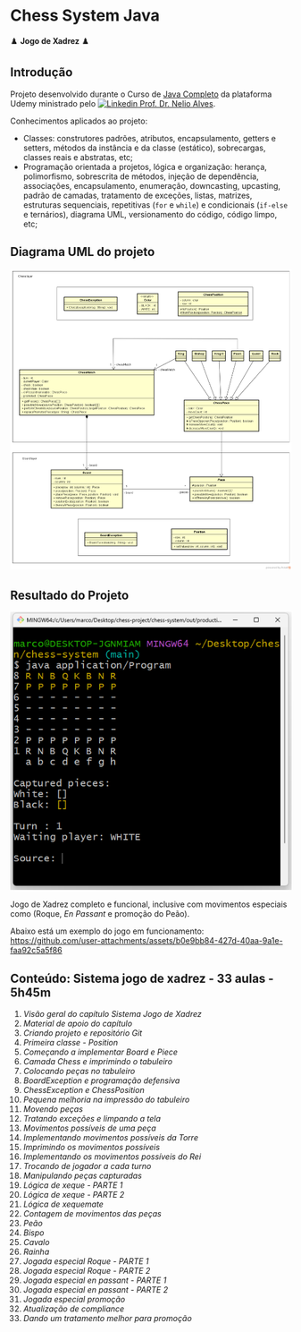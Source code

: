 # Chess System Java

:chess_pawn: __Jogo de Xadrez__ :chess_pawn:

## Introdução

Projeto desenvolvido durante o Curso de [Java Completo](https://www.udemy.com/course/java-curso-completo/) da plataforma Udemy ministrado pelo [![Linkedin](https://i.stack.imgur.com/gVE0j.png) Prof. Dr. Nelio Alves](https://br.linkedin.com/in/nelio-alves).

Conhecimentos aplicados ao projeto:

* Classes: construtores padrões, atributos, encapsulamento, getters e setters, métodos da instância e da classe (estático), sobrecargas, classes reais e abstratas, etc;
* Programação orientada a projetos, lógica e organização: herança, polimorfismo, sobrescrita de métodos, injeção de dependência, associações, encapsulamento, enumeração, downcasting, upcasting, padrão de camadas, tratamento de exceções, listas, matrizes, estruturas sequenciais, repetitivas (`for` e `while`) e condicionais (`if-else` e ternários), diagrama UML, versionamento do código, código limpo, etc;

## Diagrama UML do projeto
![alt text](https://github.com/marcoavellaneda/chess-system-java/blob/main/chess-system-design.png?raw=true)


## Resultado do Projeto

![alt text](https://github.com/marcoavellaneda/chess-system-java/blob/main/chess-match.png?raw=true)

Jogo de Xadrez completo e funcional, inclusive com movimentos especiais como (Roque, _En Passant_ e promoção do Peão).

Abaixo está um exemplo do jogo em funcionamento:
https://github.com/user-attachments/assets/b0e9bb84-427d-40aa-9a1e-faa92c5a5f86



## Conteúdo: Sistema jogo de xadrez - 33 aulas - 5h45m

  1. _Visão geral do capítulo Sistema Jogo de Xadrez_  
  2. _Material de apoio do capítulo_
  3. _Criando projeto e repositório Git_
  4. _Primeira classe - Position_
  5. _Começando a implementar Board e Piece_
  6. _Camada Chess e imprimindo o tabuleiro_
  7. _Colocando peças no tabuleiro_
  8. _BoardException e programação defensiva_
  9. _ChessException e ChessPosition_
  10. _Pequena melhoria na impressão do tabuleiro_
  11. _Movendo peças_
  12. _Tratando exceções e limpando a tela_
  13. _Movimentos possíveis de uma peça_
  14. _Implementando movimentos possíveis da Torre_
  15. _Imprimindo os movimentos possíveis_
  16. _Implementando os movimentos possíveis do Rei_
  17. _Trocando de jogador a cada turno_
  18. _Manipulando peças capturadas_
  19. _Lógica de xeque - PARTE 1_
  20. _Lógica de xeque - PARTE 2_
  21. _Lógica de xequemate_
  22. _Contagem de movimentos das peças_
  23. _Peão_
  24. _Bispo_
  25. _Cavalo_
  26. _Rainha_
  27. _Jogada especial Roque - PARTE 1_
  28. _Jogada especial Roque - PARTE 2_
  29. _Jogada especial en passant - PARTE 1_
  30. _Jogada especial en passant - PARTE 2_
  31. _Jogada especial promoção_
  32. _Atualização de compliance_
  33. _Dando um tratamento melhor para promoção_
